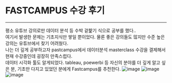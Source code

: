 # FASTCAMPUS 수강 후기
----
평소 유튜브 강의로만 데이터 분석 등 수박 겉핥기 식으로 공부를 했다.. <br>
여기서 발생한 문제는 기초지식만 쌓일 뿐이었다. 물론 좋은 강의들도 많지만 수준 높은 
강의는 유튜브에서 찾기 어려웠다. <br>나는 더 깊게 공부하고자 pastcampus에서
데이터분석 masterclass 수강을 결제해서 현재 수강중인데 굉장히 만족스럽다.<br>
데이터 시각화 툴도 알게되었다. tableau, poewerbi 등
자신의 분야를 더 깊게 알고 싶은 분, 기초만 다지고 있었던 분에게 Fastcampus를 추천한다.
![image](https://github.com/YDHYDHDONG/pastcampus/assets/102145467/9ea7fbda-aca5-46df-bc9c-6827831f8df5)
![image](https://github.com/YDHYDHDONG/pastcampus/assets/102145467/380be1fd-4995-4827-b05e-3fe748db2572)
![image](https://github.com/YDHYDHDONG/pastcampus/assets/102145467/f71a95b6-d5db-4524-8899-f4ad08e58f7f)


